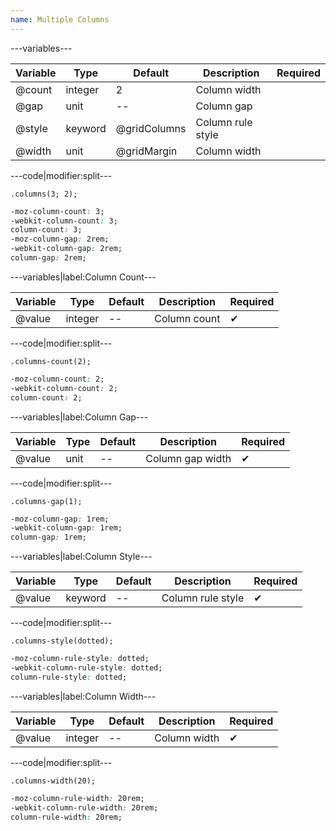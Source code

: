 ```yaml
---
name: Multiple Columns
---
```


---variables---

| Variable | Type | Default | Description | Required |
| -- | -- | -- | --| -- |
| @count | integer | 2 | Column width ||
| @gap | unit | -- | Column gap ||
| @style | keyword | @gridColumns | Column rule style ||
| @width | unit | @gridMargin | Column width ||

---code|modifier:split---

```less
.columns(3; 2);
```

```css
-moz-column-count: 3;
-webkit-column-count: 3;
column-count: 3;
-moz-column-gap: 2rem;
-webkit-column-gap: 2rem;
column-gap: 2rem;
```

---variables|label:Column Count---

| Variable | Type | Default | Description | Required |
| -- | -- | -- | --| -- |
| @value | integer | -- | Column count | ✔ |

---code|modifier:split---

```less
.columns-count(2);
```

```css
-moz-column-count: 2;
-webkit-column-count: 2;
column-count: 2;
```

---variables|label:Column Gap---

| Variable | Type | Default | Description | Required |
| -- | -- | -- | --| -- |
| @value | unit | -- | Column gap width | ✔ |

---code|modifier:split---

```less
.columns-gap(1);
```

```css
-moz-column-gap: 1rem;
-webkit-column-gap: 1rem;
column-gap: 1rem;
```

---variables|label:Column Style---

| Variable | Type | Default | Description | Required |
| -- | -- | -- | --| -- |
| @value | keyword | -- | Column rule style | ✔ |

---code|modifier:split---

```less
.columns-style(dotted);
```

```css
-moz-column-rule-style: dotted;
-webkit-column-rule-style: dotted;
column-rule-style: dotted;
```

---variables|label:Column Width---

| Variable | Type | Default | Description | Required |
| -- | -- | -- | --| -- |
| @value | integer | -- | Column width | ✔ |

---code|modifier:split---

```less
.columns-width(20);
```

```css
-moz-column-rule-width: 20rem;
-webkit-column-rule-width: 20rem;
column-rule-width: 20rem;
```